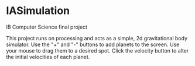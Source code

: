 # IASimulation
IB Computer Science final project

This project runs on processing and acts as a simple, 2d gravitational body simulator. Use the "+" and "-" buttons to add planets to the screen. Use your mouse to drag them to a desired spot. Click the velocity button to alter the initial velocities of each planet.
